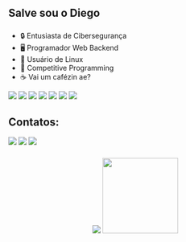 <h2 align="left">Salve sou o Diego</h2>

###

- 🔒 Entusiasta de Cibersegurança
- 🖥️ Programador Web Backend
- 🐧 Usuário de Linux
- 🥇 Competitive Programming
- ☕ Vai um cafézin ae?

<div align="left">
  <img src="https://img.shields.io/badge/C-00599C?style=for-the-badge&logo=c&logoColor=white"/>
  <img src="https://img.shields.io/badge/C%2B%2B-00599C?style=for-the-badge&logo=c%2B%2B&logoColor=white"/>
  <img src = "https://img.shields.io/badge/Python-FFD43B?style=for-the-badge&logo=python&logoColor=blue"/>
  <img src="https://img.shields.io/badge/PHP-777BB4?style=for-the-badge&logo=php&logoColor=white" />
  <img src = "https://img.shields.io/badge/JavaScript-323330?style=for-the-badge&logo=javascript&logoColor=F7DF1E"/>
  <img src = "https://img.shields.io/badge/MySQL-005C84?style=for-the-badge&logo=mysql&logoColor=white"/>
  <img src = "https://img.shields.io/badge/Docker-2CA5E0?style=for-the-badge&logo=docker&logoColor=white"/>
</div>

## Contatos:

<div>
<a href="https://instagram.com/diego0x20" target="_blank"><img loading="lazy" src="https://img.shields.io/badge/-Instagram-%23E4405F?style=for-the-badge&logo=instagram&logoColor=white" target="_blank"></a>
<a href="mailto:diego444x@gmail.com"><img loading="lazy" src="https://img.shields.io/badge/Gmail-D14836?style=for-the-badge&logo=gmail&logoColor=white" target="_blank"></a>
<a href="https://linkedin.com/in/diego-francisco-200a94242"><img loading="lazy" src="https://img.shields.io/badge/LinkedIn-0077B5?style=for-the-badge&logo=linkedin&logoColor=white" target="_blank"></a>
</div>

###

<div align = "center">
  <img  src="https://cdn.betterttv.net/emote/5805580c3d506fea7ee357d6/3x">
  <img style = "width: 150px;" src = "https://media.tenor.com/n1AYVbwRmSgAAAAi/alien-alien-dance.gif"/>
</div>

###

<br clear="both">


###
